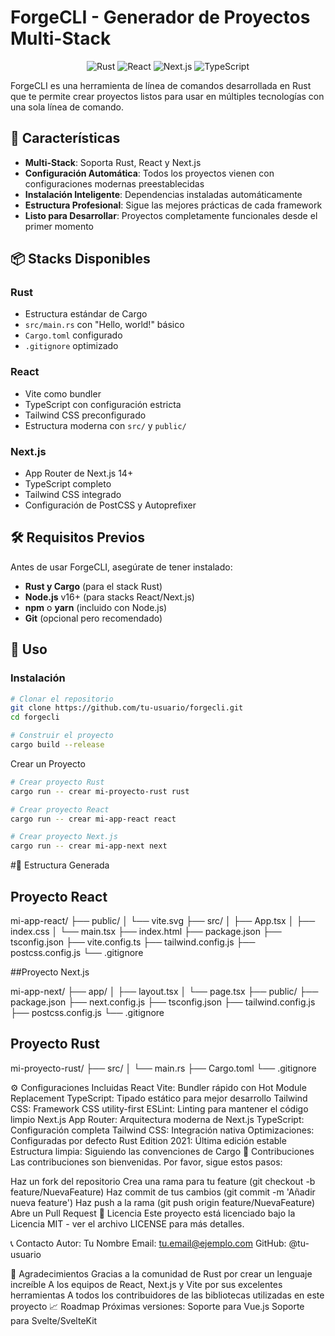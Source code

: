# ForgeCLI - Generador de Proyectos Multi-Stack

<p align="center">
  <img src="https://img.shields.io/badge/Rust-000000?style=for-the-badge&logo=rust&logoColor=white" alt="Rust">
  <img src="https://img.shields.io/badge/React-20232A?style=for-the-badge&logo=react&logoColor=61DAFB" alt="React">
  <img src="https://img.shields.io/badge/Next.js-000000?style=for-the-badge&logo=next.js&logoColor=white" alt="Next.js">
  <img src="https://img.shields.io/badge/TypeScript-007ACC?style=for-the-badge&logo=typescript&logoColor=white" alt="TypeScript">
</p>

ForgeCLI es una herramienta de línea de comandos desarrollada en Rust que te permite crear proyectos listos para usar en múltiples tecnologías con una sola línea de comando.

## 🚀 Características

- **Multi-Stack**: Soporta Rust, React y Next.js
- **Configuración Automática**: Todos los proyectos vienen con configuraciones modernas preestablecidas
- **Instalación Inteligente**: Dependencias instaladas automáticamente
- **Estructura Profesional**: Sigue las mejores prácticas de cada framework
- **Listo para Desarrollar**: Proyectos completamente funcionales desde el primer momento

## 📦 Stacks Disponibles

### Rust
- Estructura estándar de Cargo
- `src/main.rs` con "Hello, world!" básico
- `Cargo.toml` configurado
- `.gitignore` optimizado

### React
- Vite como bundler
- TypeScript con configuración estricta
- Tailwind CSS preconfigurado
- Estructura moderna con `src/` y `public/`

### Next.js
- App Router de Next.js 14+
- TypeScript completo
- Tailwind CSS integrado
- Configuración de PostCSS y Autoprefixer

## 🛠️ Requisitos Previos

Antes de usar ForgeCLI, asegúrate de tener instalado:

- **Rust y Cargo** (para el stack Rust)
- **Node.js** v16+ (para stacks React/Next.js)
- **npm** o **yarn** (incluido con Node.js)
- **Git** (opcional pero recomendado)

## 📖 Uso

### Instalación

```bash
# Clonar el repositorio
git clone https://github.com/tu-usuario/forgecli.git
cd forgecli

# Construir el proyecto
cargo build --release
```
Crear un Proyecto 
```bash
# Crear proyecto Rust
cargo run -- crear mi-proyecto-rust rust

# Crear proyecto React
cargo run -- crear mi-app-react react

# Crear proyecto Next.js
cargo run -- crear mi-app-next next
```
#📁 Estructura Generada
## Proyecto React

mi-app-react/
├── public/
│   └── vite.svg
├── src/
│   ├── App.tsx
│   ├── index.css
│   └── main.tsx
├── index.html
├── package.json
├── tsconfig.json
├── vite.config.ts
├── tailwind.config.js
├── postcss.config.js
└── .gitignore

##Proyecto Next.js

mi-app-next/
├── app/
│   ├── layout.tsx
│   └── page.tsx
├── public/
├── package.json
├── next.config.js
├── tsconfig.json
├── tailwind.config.js
├── postcss.config.js
└── .gitignore

## Proyecto Rust

mi-proyecto-rust/
├── src/
│   └── main.rs
├── Cargo.toml
└── .gitignore

⚙️ Configuraciones Incluidas
React
Vite: Bundler rápido con Hot Module Replacement
TypeScript: Tipado estático para mejor desarrollo
Tailwind CSS: Framework CSS utility-first
ESLint: Linting para mantener el código limpio
Next.js
App Router: Arquitectura moderna de Next.js
TypeScript: Configuración completa
Tailwind CSS: Integración nativa
Optimizaciones: Configuradas por defecto
Rust
Edition 2021: Última edición estable
Estructura limpia: Siguiendo las convenciones de Cargo
🤝 Contribuciones
Las contribuciones son bienvenidas. Por favor, sigue estos pasos:

Haz un fork del repositorio
Crea una rama para tu feature (git checkout -b feature/NuevaFeature)
Haz commit de tus cambios (git commit -m 'Añadir nueva feature')
Haz push a la rama (git push origin feature/NuevaFeature)
Abre un Pull Request
📄 Licencia
Este proyecto está licenciado bajo la Licencia MIT - ver el archivo LICENSE para más detalles.

📞 Contacto
Autor: Tu Nombre
Email: tu.email@ejemplo.com
GitHub: @tu-usuario

🙏 Agradecimientos
Gracias a la comunidad de Rust por crear un lenguaje increíble
A los equipos de React, Next.js y Vite por sus excelentes herramientas
A todos los contribuidores de las bibliotecas utilizadas en este proyecto
📈 Roadmap
Próximas versiones:
Soporte para Vue.js
Soporte para Svelte/SvelteKit
